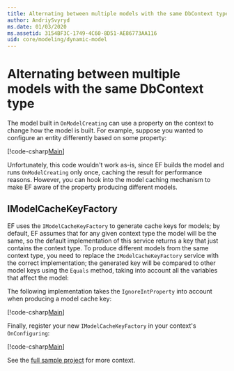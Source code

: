 ```yaml
---
title: Alternating between multiple models with the same DbContext type - EF Core
author: AndriySvyryd
ms.date: 01/03/2020
ms.assetid: 3154BF3C-1749-4C60-8D51-AE86773AA116
uid: core/modeling/dynamic-model
---
```

# Alternating between multiple models with the same DbContext type

The model built in `OnModelCreating` can use a property on the context to change how the model is built. For example, suppose you wanted to configure an entity differently based on some property:

[!code-csharp[Main](../../../samples/core/Modeling/DynamicModel/DynamicContext.cs?name=OnModelCreating)]

Unfortunately, this code wouldn't work as-is, since EF builds the model and runs `OnModelCreating` only once, caching the result for performance reasons. However, you can hook into the model caching mechanism to make EF aware of the property producing different models.

## IModelCacheKeyFactory

EF uses the `IModelCacheKeyFactory` to generate cache keys for models; by default, EF assumes that for any given context type the model will be the same, so the default implementation of this service returns a key that just contains the context type. To produce different models from the same context type, you need to replace the `IModelCacheKeyFactory` service with the correct  implementation; the generated key will be compared to other model keys using the `Equals` method, taking into account all the variables that affect the model:

The following implementation takes the `IgnoreIntProperty` into account when producing a model cache key:

[!code-csharp[Main](../../../samples/core/Modeling/DynamicModel/DynamicModelCacheKeyFactory.cs?name=DynamicModel)]

Finally, register your new `IModelCacheKeyFactory` in your context's `OnConfiguring`:

[!code-csharp[Main](../../../samples/core/Modeling/DynamicModel/DynamicContext.cs?name=OnConfiguring)]

See the [full sample project](https://github.com/dotnet/EntityFramework.Docs/tree/master/samples/core/Modeling/DynamicModel) for more context.
